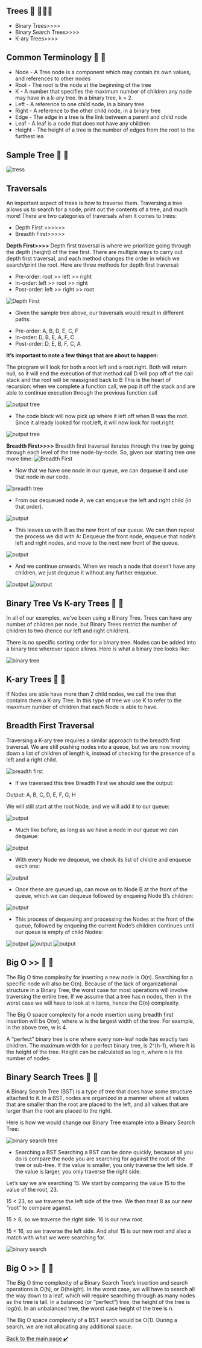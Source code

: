 ## Trees 👋 👩🏻‍💻

* Binary Trees>>>>
* Binary Search Trees>>>>
* K-ary Trees>>>>


## Common Terminology 👀 📝
- Node - A Tree node is a component which may contain its own values, and references to other nodes
- Root - The root is the node at the beginning of the tree
- K - A number that specifies the maximum number of children any node may have in a k-ary tree. In a binary tree, k = 2.
- Left - A reference to one child node, in a binary tree
- Right - A reference to the other child node, in a binary tree
- Edge - The edge in a tree is the link between a parent and child node
- Leaf - A leaf is a node that does not have any children
- Height - The height of a tree is the number of edges from the root to the furthest lea


## Sample Tree 👀 📝
![tress](./assest/trees.png)


## Traversals
An important aspect of trees is how to traverse them. Traversing a tree allows us to search for a node, print out the contents of a tree, and much more! There are two categories of traversals when it comes to trees:

- Depth First >>>>>>
- Breadth First>>>>>

**Depth First>>>>** 
Depth first traversal is where we prioritize going through the depth (height) of the tree first. There are multiple ways to carry out depth first traversal, and each method changes the order in which we search/print the root. Here are three methods for depth first traversal:

- Pre-order: root >> left >> right
- In-order: left >> root >> right
- Post-order: left >> right >> root

![Depth First](./assest/Depth-First-tree.png)

* Given the sample tree above, our traversals would result in different paths:

- Pre-order: A, B, D, E, C, F
- In-order: D, B, E, A, F, C
- Post-order: D, E, B, F, C, A


**It’s important to note a few things that are about to happen:**

The program will look for both a root.left and a root.right. Both will return null, so it will end the execution of that method call
D will pop off of the call stack and the root will be reassigned back to B
This is the heart of recursion: when we complete a function call, we pop it off the stack and are able to continue execution through the previous function call

![output tree](./assest/output-tree.png)

- The code block will now pick up where it left off when B was the root. Since it already looked for root.left, it will now look for root.right

![output tree](./assest/output-tree-2.png)

**Breadth First>>>>**
Breadth first traversal iterates through the tree by going through each level of the tree node-by-node. So, given our starting tree one more time:
![Breadth First](./assest/Breadth-First-tree.png)


- Now that we have one node in our queue, we can dequeue it and use that node in our code.

![breadth tree](./assest/Breadth-First-output.png)


- From our dequeued node A, we can enqueue the left and right child (in that order).

![output](./assest/output-1.png)

- This leaves us with B as the new front of our queue. We can then repeat the process we did with A: Dequeue the front node, enqueue that node’s left and right nodes, and move to the next new front of the queue.

![output](./assest/output-2.png)

- And we continue onwards. When we reach a node that doesn’t have any children, we just dequeue it without any further enqueue.

![output](./assest/output-3.png)
![output](./assest/output-4.png)

## Binary Tree Vs K-ary Trees 👀 📝
In all of our examples, we’ve been using a Binary Tree. Trees can have any number of children per node, but Binary Trees restrict the number of children to two (hence our left and right children).

There is no specific sorting order for a binary tree. Nodes can be added into a binary tree wherever space allows. Here is what a binary tree looks like:


![binary tree](./assest/Binary-Tree.png)



## K-ary Trees 👀 📝
If Nodes are able have more than 2 child nodes, we call the tree that contains them a K-ary Tree. In this type of tree we use K to refer to the maximum number of children that each Node is able to have.

## Breadth First Traversal
Traversing a K-ary tree requires a similar approach to the breadth first traversal. We are still pushing nodes into a queue, but we are now moving down a list of children of length k, instead of checking for the presence of a left and a right child.

![breadth first](./assest/binary1.png)

- If we traversed this tree Breadth First we should see the output:

Output: A, B, C, D, E, F, G, H

We will still start at the root Node, and we will add it to our queue:

![output](./assest/binary-2.png)

- Much like before, as long as we have a node in our queue we can dequeue:

![output](./assest/binary-3.png)

- With every Node we dequeue, we check its list of childre and enqueue each one:

![output](./assest/binary-4.png)


- Once these are queued up, can move on to Node B at the front of the queue, which we can dequeue followed by enqueing Node B’s children:

![output](./assest/binary-5.png)

- This process of dequeuing and processing the Nodes at the front of the queue, followed by enqueing the current Node’s children continues until our queue is empty of child Nodes:

![output](./assest/binary-6.png)
![output](./assest/output-7.png)
![output](./assest/output-8.png)


## Big O >> 👀 📝
The Big O time complexity for inserting a new node is O(n). Searching for a specific node will also be O(n). Because of the lack of organizational structure in a Binary Tree, the worst case for most operations will involve traversing the entire tree. If we assume that a tree has n nodes, then in the worst case we will have to look at n items, hence the O(n) complexity.

The Big O space complexity for a node insertion using breadth first insertion will be O(w), where w is the largest width of the tree. For example, in the above tree, w is 4.

A “perfect” binary tree is one where every non-leaf node has exactly two children. The maximum width for a perfect binary tree, is 2^(h-1), where h is the height of the tree. Height can be calculated as log n, where n is the number of nodes.



## Binary Search Trees 👀 📝
A Binary Search Tree (BST) is a type of tree that does have some structure attached to it. In a BST, nodes are organized in a manner where all values that are smaller than the root are placed to the left, and all values that are larger than the root are placed to the right.

Here is how we would change our Binary Tree example into a Binary Search Tree:

![binary search tree](./assest/binary-search-tree.png)

- Searching a BST
Searching a BST can be done quickly, because all you do is compare the node you are searching for against the root of the tree or sub-tree. If the value is smaller, you only traverse the left side. If the value is larger, you only traverse the right side.

Let’s say we are searching 15. We start by comparing the value 15 to the value of the root, 23.

15 < 23, so we traverse the left side of the tree. We then treat 8 as our new “root” to compare against.

15 > 8, so we traverse the right side. 16 is our new root.

15 < 16, so we traverse the left side. And aha! 15 is our new root and also a match with what we were searching for.


![binary search](./assest/binary-search-1.png)



## Big O >> 👀 📝
The Big O time complexity of a Binary Search Tree’s insertion and search operations is O(h), or O(height). In the worst case, we will have to search all the way down to a leaf, which will require searching through as many nodes as the tree is tall. In a balanced (or “perfect”) tree, the height of the tree is log(n). In an unbalanced tree, the worst case height of the tree is n.

The Big O space complexity of a BST search would be O(1). During a search, we are not allocating any additional space.













[Back to the main page  ✔️](README.md)